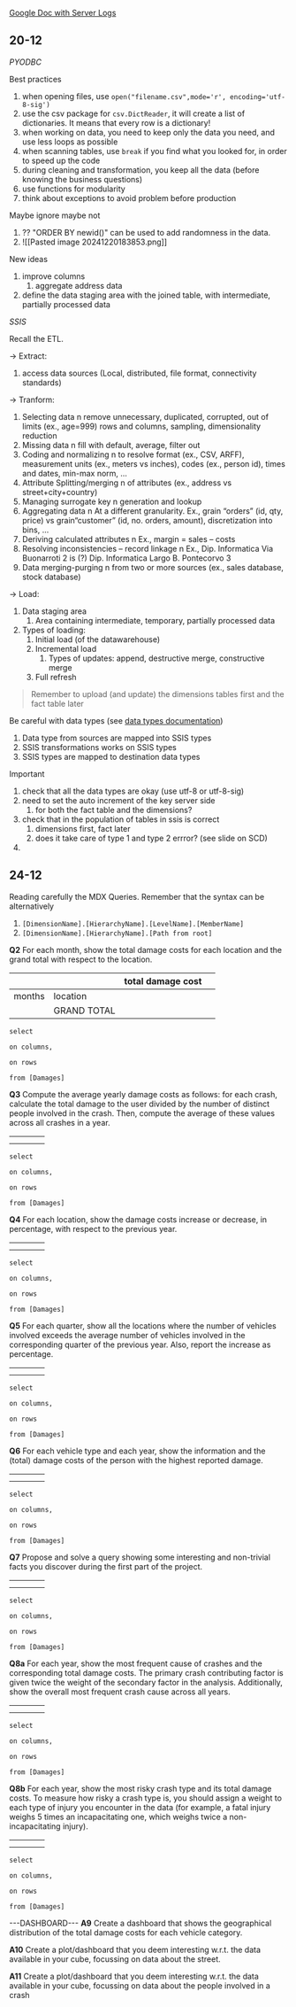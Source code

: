 [Google Doc with Server Logs](https://docs.google.com/document/d/1jRtPixDMGV7qE6ob_1iVFkb5yuY8RICmUtpvUlNvrlA/edit?pli=1&tab=t.0)

## 20-12

*PYODBC*

Best practices
1. when opening files, use `open("filename.csv",mode='r', encoding='utf-8-sig')`
2. use the csv package for `csv.DictReader`, it will create a list of dictionaries. It means that every row is a dictionary!
3. when working on data, you need to keep only the data you need, and use less loops as possible
4. when scanning tables, use `break` if you find what you looked for, in order to speed up the code
5. during cleaning and transformation, you keep all the data (before knowing the business questions)
6. use functions for modularity
7.  think about exceptions to avoid problem before production

Maybe ignore maybe not
1. ?? "ORDER BY newid()" can be used to add randomness in the data.
2. ![[Pasted image 20241220183853.png]]

New ideas 
1. improve columns
	1. aggregate address data
2. define the data staging area with the joined table, with intermediate, partially processed data




*SSIS*

Recall the ETL.

-> Extract:
1. access data sources (Local, distributed, file format, connectivity standards)

-> Tranform:
1. Selecting data  n remove unnecessary, duplicated, corrupted, out of limits (ex., age=999) rows and columns, sampling, dimensionality reduction 
2. Missing data  n fill with default, average, filter out 
3. Coding and normalizing  n to resolve format (ex., CSV, ARFF), measurement units (ex., meters vs inches), codes (ex., person id), times and dates, min-max norm, ... 
4. Attribute Splitting/merging  n of attributes (ex., address vs street+city+country) 
5. Managing surrogate key  n generation and lookup 
6. Aggregating data  n At a different granularity. Ex., grain “orders” (id, qty, price) vs grain“customer” (id, no. orders, amount), discretization into bins, ...  
7. Deriving calculated attributes  n Ex., margin = sales – costs 
8. Resolving inconsistencies – record linkage  n Ex., Dip. Informatica Via Buonarroti 2 is (?) Dip. Informatica Largo B. Pontecorvo 3 
9. Data merging-purging  n from two or more sources (ex., sales database, stock database)

-> Load:
1. Data staging area 
	1. Area containing intermediate, temporary, partially processed data
2. Types of loading: 
	1. Initial load (of the datawarehouse)
	2. Incremental load 
		1. Types of updates: append, destructive merge, constructive merge 
	3. Full refresh

> Remember to upload (and update) the dimensions tables first and the fact table later

Be careful with data types (see [data types documentation](https://learn.microsoft.com/en-us/sql/integration-services/data-flow/integration-services-data-types?view=sql-server-ver16&redirectedfrom=MSDN))
1. Data type from sources are mapped into SSIS types  
2. SSIS transformations works on SSIS types 
3. SSIS types are mapped to destination data types

Important
1. check that all the data types are okay (use utf-8 or utf-8-sig)
2. need to set the auto increment of the key server side
	1. for both the fact table and the dimensions?
3. check that in the population of tables in ssis is correct
	1. dimensions first, fact later
	2. does it take care of type 1 and type 2 errror? (see slide on SCD)
4. 




## 24-12

Reading carefully the MDX Queries.
Remember that the syntax can be alternatively
1. `[DimensionName].[HierarchyName].[LevelName].[MemberName] `
2. `[DimensionName].[HierarchyName].[Path from root]`


**Q2**
For each month, show the total damage costs for each location and the grand total with respect to the location.

|        |             | total damage cost |     |
| ------ | ----------- | ----------------- | --- |
| months | location    |                   |     |
|        | GRAND TOTAL |                   |     |


```MDX
select

on columns,

on rows

from [Damages]
```


**Q3**
Compute the average yearly damage costs as follows: for each crash, calculate the total damage to the user divided by the number of distinct people involved in the crash. Then, compute the average of these values across all crashes in a year.

|     |     |     |     |
| --- | --- | --- | --- |
|     |     |     |     |
|     |     |     |     |


```MDX
select

on columns,

on rows

from [Damages]
```


**Q4**
For each location, show the damage costs increase or decrease, in percentage, with respect to the previous year.

|     |     |     |     |
| --- | --- | --- | --- |
|     |     |     |     |
|     |     |     |     |


```MDX
select

on columns,

on rows

from [Damages]
```


**Q5**
For each quarter, show all the locations where the number of vehicles involved exceeds the average number of vehicles involved in the corresponding quarter of the previous year. Also, report the increase as percentage.

|     |     |     |     |
| --- | --- | --- | --- |
|     |     |     |     |
|     |     |     |     |


```MDX
select

on columns,

on rows

from [Damages]
```


**Q6**
For each vehicle type and each year, show the information and the (total) damage costs of the person with the highest reported damage.


|     |     |     |     |
| --- | --- | --- | --- |
|     |     |     |     |
|     |     |     |     |


```MDX
select

on columns,

on rows

from [Damages]
```


**Q7**
Propose and solve a query showing some interesting and non-trivial facts you discover during the first part of the project.


|     |     |     |     |
| --- | --- | --- | --- |
|     |     |     |     |
|     |     |     |     |


```MDX
select

on columns,

on rows

from [Damages]
```


**Q8a**
For each year, show the most frequent cause of crashes and the corresponding total damage costs. The primary crash contributing factor is given twice the weight of the secondary factor in the analysis. Additionally, show the overall most frequent crash cause across all years.



|     |     |     |     |
| --- | --- | --- | --- |
|     |     |     |     |
|     |     |     |     |


```MDX
select

on columns,

on rows

from [Damages]
```

**Q8b**
For each year, show the most risky crash type and its total damage costs. To measure how risky a crash type is, you should assign a weight to each type of injury you encounter in the data (for example, a fatal injury weighs 5 times an incapacitating one, which weighs twice a non-incapacitating injury).



|     |     |     |     |
| --- | --- | --- | --- |
|     |     |     |     |
|     |     |     |     |


```MDX
select

on columns,

on rows

from [Damages]
```




---DASHBOARD---
**A9**
Create a dashboard that shows the geographical distribution of the total damage costs for each vehicle category.


**A10**
Create a plot/dashboard that you deem interesting w.r.t. the data available in your cube, focussing on data about the street.

**A11**
Create a plot/dashboard that you deem interesting w.r.t. the data available in your cube, focussing on data about the people involved in a crash



